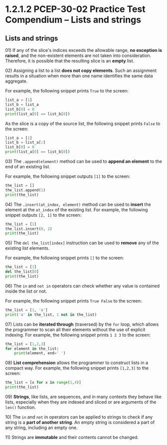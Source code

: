 # 1.2.1.2 PCEP-30-02 Practice Test Compendium – Lists and strings

## Lists and strings

01\) If any of the slice's indices exceeds the allowable range, **no exception is raised**, and the non-existent elements are not taken into consideration. Therefore, it is possible that the resulting slice is an **empty** list.

02\) Assigning a list to a list **does not copy elements**. Such an assignment results in a situation when more than one name identifies the same data aggregate.

For example, the following snippet prints `True` to the screen:

```python
list_a = [1]
list_b = list_a
list_b[0] = 0
print(list_a[0] == list_b[0])
```

As the slice is a copy of the source list, the following snippet prints `False` to the screen:

```python
list_a = [1]
list_b = list_a[:]
list_b[0] = 0
print(list_a[0] == list_b[0])
```

03\) The `.append(element)` method can be used to **append an element** to the end of an existing list.

For example, the following snippet outputs `[1]` to the screen:

```python
the_list = []
the_list.append(1)
print(the_list)
```

04\) The `.insert(at_index, element)` method can be used to **insert** the element at the `at_index` of the existing list. For example, the following snippet outputs `[2, 1]` to the screen:

```python
the_list = [1]
the_list.insert(0, 2)
print(the_list)
```

05\) The `del the_list[index]` instruction can be used to **remove** any of the existing list elements.

For example, the following snippet prints `[]` to the screen:

```python
the_list = [1]
del the_list[0]
print(the_list)
```

06\) The `in` and `not in` operators can check whether any value is contained inside the list or not.

For example, the following snippet prints `True False` to the screen:

```python
the_list = [1, 'a']
print('a' in the_list, 1 not in the_list)
```

07\) Lists can be **iterated through** (traversed) by the `for` loop, which allows the programmer to scan all their elements without the use of explicit indexing. For example, the following snippet prints `1 2 3` to the screen:

```python
the_list = [1,2,3]
for element in the_list:
    print(element, end=' ')
```

08\) **List comprehension** allows the programmer to construct lists in a compact way. For example, the following snippet prints `[1,2,3]` to the screen:

```python
the_list = [x for x in range(1,4)]
print(the_list)
```

09\) **Strings**, like lists, are sequences, and in many contexts they behave like lists, especially when they are indexed and sliced or are arguments of the `len()` function.

10\) The `in` and `not` in operators can be applied to strings to check if any string is a **part of another string**. An empty string is considered a part of any string, including an empty one.

11\) Strings are **immutable** and their contents cannot be changed.

